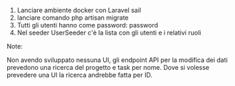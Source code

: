 
1. Lanciare ambiente docker con Laravel sail
2. lanciare comando php artisan migrate
3. Tutti gli utenti hanno come password: password
4. Nel seeder UserSeeder c'è la lista con gli utenti e i relativi ruoli


Note:

Non avendo sviluppato nessuna UI, gli endpoint API per la modifica dei dati prevedono una ricerca del progetto e task per nome. Dove si volesse prevedere una UI la ricerca andrebbe fatta per ID.
